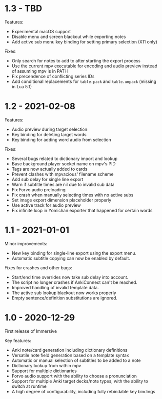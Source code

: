 # 1.3 - TBD
Features:
- Experimental macOS support
- Disable menu and screen blackout while exporting notes
- Add active sub menu key binding for setting primary selection (X11 only)

Fixes:
- Only search for notes to add to after starting the export process
- Use the current mpv executable for encoding and audio preview instead of assuming mpv is in PATH
- Fix precendence of conflicting series IDs
- Add conditional replacements for `table.pack` and `table.unpack` (missing in Lua 5.1)

# 1.2 - 2021-02-08

Features:
- Audio preview during target selection
- Key binding for deleting target words
- Key binding for adding word audio from selection

Fixes:
- Several bugs related to dictionary import and lookup
- Base background player socket name on mpv's PID
- Tags are now actually added to cards
- Prevent clashes with mpvacious' filename scheme
- Add sub delay for single line export
- Warn if subtitle times are nil due to invalid sub data
- Fix Forvo audio preloading
- Fix crash when manually selecting times with no active subs
- Set image export dimension placeholder properly
- Use active track for audio preview
- Fix infinite loop in Yomichan exporter that happened for certain words

# 1.1 - 2021-01-01

Minor improvements:
- New key binding for single-line export using the export menu.
- Automatic subtitle copying can now be enabled by default.

Fixes for crashes and other bugs:
- Start/end time overrides now take sub delay into account.
- The script no longer crashes if AnkiConnect can't be reached.
- Improved handling of invalid template data.
- The active sub lookup blackout now works properly
- Empty sentence/definition substitutions are ignored.

# 1.0 - 2020-12-29

First release of Immersive

Key features:
- Anki note/card generation including dictionary definitions
- Versatile note field generation based on a template syntax
- Automatic or manual selection of subtitles to be added to a note
- Dictionary lookup from within mpv
- Support for multiple dictionaries
- Forvo audio support with the ability to choose a pronunciation
- Support for multiple Anki target decks/note types, with the ability to switch at runtime
- A high degree of configurability, including fully rebindable key bindings
